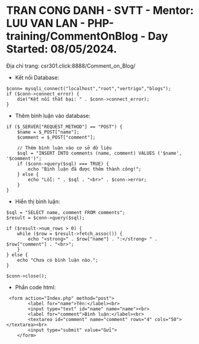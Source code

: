 # TRAN CONG DANH - SVTT - Mentor: LUU VAN LAN - PHP-training/CommentOnBlog - Day Started: 08/05/2024.

Địa chỉ trang: csr301.click:8888/Comment_on_Blog/

- Kết nối Database:
```
$conn= mysqli_connect("localhost","root","vertrigo","blogs");
if ($conn->connect_error) {
    die("Kết nối thất bại: " . $conn->connect_error);
}
```
- Thêm bình luận vào database:
```
if ($_SERVER["REQUEST_METHOD"] == "POST") {
    $name = $_POST["name"];
    $comment = $_POST["comment"];

    // Thêm bình luận vào cơ sở dữ liệu
    $sql = "INSERT INTO comments (name, comment) VALUES ('$name', '$comment')";
    if ($conn->query($sql) === TRUE) {
        echo "Bình luận đã được thêm thành công!";
    } else {
        echo "Lỗi: " . $sql . "<br>" . $conn->error;
    }
}
```
- Hiển thị bình luận:
```
$sql = "SELECT name, comment FROM comments";
$result = $conn->query($sql);

if ($result->num_rows > 0) {
    while ($row = $result->fetch_assoc()) {
        echo "<strong>" . $row["name"] . ":</strong> " . $row["comment"] . "<br>";
    }
} else {
    echo "Chưa có bình luận nào.";
}

$conn->close();
```
- Phần code html:
```
 <form action="Index.php" method="post">
        <label for="name">Tên:</label><br>
        <input type="text" id="name" name="name"><br>
        <label for="comment">Bình luận:</label><br>
        <textarea id="comment" name="comment" rows="4" cols="50"></textarea><br>
        <input type="submit" value="Gửi">
    </form>
```
